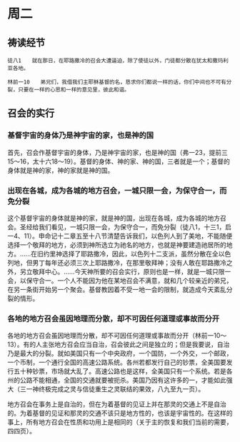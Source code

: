 # 周二

## 祷读经节
```
徒八1　　就在那日，在耶路撒冷的召会大遭逼迫，除了使徒以外，门徒都分散在犹太和撒玛利亚各地。

林前一10　　弟兄们，我借我们主耶稣基督的名，恳求你们都说一样的话，你们中间也不可有分裂，只要在一样的心思和一样的意见里，彼此和谐。
```

## 召会的实行

### 基督宇宙的身体乃是神宇宙的家，也是神的国

首先，召会作基督宇宙的身体，乃是神宇宙的家，也是神的国（弗一23，提前三15～16，太十六18～19）。基督的身体、神的家、神的国，三者就是一个；基督的身体就是神的家，神的家就是神的国。

### 出现在各城，成为各城的地方召会，一城只限一会，为保守合一，而免分裂

这个基督宇宙的身体就是神的家，就是神的国，出现在各城，成为各城的地方召会。圣经给我们看见，一城只限一会，为保守合一，而免分裂（徒八1，十三1，启一4、11）。申命记十二章五至十八节清楚告诉我们，以色列人到了美地，不能随便选择一个敬拜的地方，必须到神所选立为祂名的地方，也就是神要建造祂居所的地方。......在旧约里神选择了耶路撒冷，因此，以色列十二支派，虽然分散在全以色列地，但男丁每年还必须三次上耶路撒冷，在那里敬拜神；没有人敢在耶路撒冷之外，另立敬拜中心。......今天神所要的召会实行，原则也是一样，就是一城只限一会，以保守合一。一个人不能因为他在某地召会不满意，就和几个较亲近的弟兄，在另一条街开始另一个聚会。基督教因着不受一地一会的限制，就造成今天紊乱分裂的情形。

### 各地的地方召会虽因地理而分散，却不可因任何道理或事故而分开

各地的地方召会虽因地理而分散，却不可因任何道理或事故而分开（林前一10～13）。有的人主张地方召会应当自治，召会彼此之间是独立的；但是我要说，自治乃是最大的分裂。就如美国只有一个中央政府，一个国防，一个外交，一个邮政，一个币制，一个通行全国的高速公路系统。各州若都发行自己的钞票，全美国要发行五十种钞票，市场就大乱了。高速公路也是这样，全美国只有一个系统。若是各州的公路不能相通，全国的交通就要被扼杀。美国乃因有这许多的一，才能如此强大（三一神终极完成之灵与信徒重生之灵联结的果效，八九至九一页）。

地方召会在事务上是自治的，但在为着基督的见证上并在那灵的交通上不是自治的。为着基督的见证和那灵的交通不该只是地方性的，也该是宇宙性的。在这样的事上，所有地方召会在性质和功用上是相同的（关于主的恢复和我们当前的需要，四四页）。

